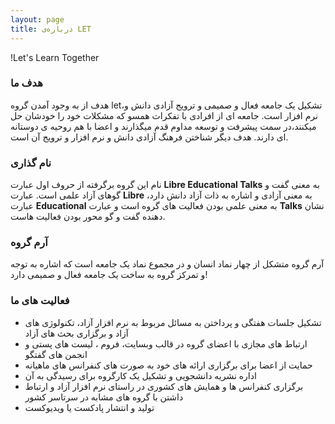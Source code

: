 ```yaml
---
layout: page
title: درباره‌ی LET
---
```


<p class="message">
!Let's Learn Together
</p>

### هدف ما
هدف از به وجود آمدن گروه let،تشکیل یک جامعه فعال و صمیمی و ترویج آزادی دانش و نرم افزار است.
جامعه ای از افرادی با تفکرات همسو که مشکلات خود را خودشان حل میکنند،در سمت   پیشرفت و توسعه مداوم قدم میگذارند و اعضا با هم روحیه ی دوستانه ای دارند.
هدف دیگر شناختن فرهنگ آزادی دانش و نرم افزار و ترویج آن است.

### نام گذاری
نام این گروه برگرفته از حروف اول عبارت **Libre Educational Talks** به معنی گفت و گوهای آزاد علمی است.
عبارت **Libre** به معنی آزادی و اشاره به ذات آزاد دانش دارد،  عبارت **Educational** به معنی علمی بودن فعالیت های گروه است و عبارت **Talks** نشان دهنده گفت و گو محور بودن فعالیت هاست.

### آرم گروه
آرم گروه متشکل از چهار نماد انسان و در مجموع نماد یک جامعه است که اشاره به توجه و تمرکز گروه به ساخت یک جامعه فعال و صمیمی دارد!

### فعالیت های ما
* تشکیل جلسات هفتگی و پرداختن به مسائل مربوط به نرم افزار آزاد، تکنولوژی های آزاد و برگزاری بحث های آزاد
* ارتباط های مجازی با اعضای گروه در قالب وبسایت، فروم ، لیست های پستی و انجمن های گفتگو
* حمایت از اعضا برای برگزاری ارائه های خود به صورت های کنفرانس های ماهیانه
* اداره نشریه دانشجویی و تشکیل یک کارگروه برای رسیدگی به آن
* برگزاری کنفرانس ها و همایش های کشوری در راستای نرم افزار آزاد و ارتباط داشتن با گروه های مشابه در سرتاسر کشور
* تولید و انتشار پادکست یا ویدیوکست
